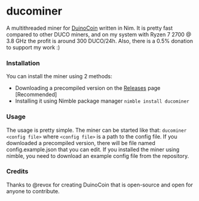 # ducominer
 A multithreaded miner for [DuinoCoin](https://github.com/revoxhere/duino-coin "DuinoCoin") written in Nim. It is pretty fast compared to other DUCO miners, and on my system with Ryzen 7 2700 @ 3.8 GHz the profit is around 300 DUCO/24h.
Also, there is a 0.5% donation to support my work :)
 
### Installation
You can install the miner using 2 methods:
- Downloading a precompiled version on the [Releases](https://github.com/its5Q/ducominer/releases "Releases") page [Recommended]
- Installing it using Nimble package manager
```nimble install ducominer```

### Usage
The usage is pretty simple. The miner can be started like that:
```ducominer <config file>```
where ```<config file>``` is a path to the config file. If you downloaded a precompiled version, there will be file named config.example.json that you can edit. If you installed the miner using nimble, you need to download an example config file from the repository.

### Credits
Thanks to @revox for creating DuinoCoin that is open-source and open for anyone to contribute.
